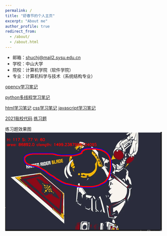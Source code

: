 ```yaml
---
permalink: /
title: "舒春节的个人主页"
excerpt: "About me"
author_profile: true
redirect_from: 
  - /about/
  - /about.html
---
```


- 邮箱：shuchj@mail2.sysu.edu.cn
- 学校：中山大学
- 院校：计算机学院（软件学院）
- 专业：计算机科学与技术（系统结构专业）

[opencv学习笔记](https://github.com/shu-sun-yat-sen/shu-sun-yat-sen.github.io/blob/master/%E6%9C%BA%E5%99%A8%E4%BA%BA%E7%AC%94%E8%AE%B0/opencv.md)


[python多线程学习笔记](https://github.com/shu-sun-yat-sen/shu-sun-yat-sen.github.io/blob/master/%E6%9C%BA%E5%99%A8%E4%BA%BA%E7%AC%94%E8%AE%B0/python%E5%A4%9A%E7%BA%BF%E7%A8%8B.md)


[html学习笔记](https://github.com/shu-sun-yat-sen/shu-sun-yat-sen.github.io/blob/master/web/html.md)
[css学习笔记](https://github.com/shu-sun-yat-sen/shu-sun-yat-sen.github.io/blob/master/web/css.md)
[javascript学习笔记](https://github.com/shu-sun-yat-sen/shu-sun-yat-sen.github.io/blob/master/web/java%20script.md)

[2021我校代码](https://github.com/shu-sun-yat-sen/shu-sun-yat-sen.github.io/blob/master/%E6%9C%BA%E5%99%A8%E4%BA%BA%E7%AC%94%E8%AE%B0/2021%E6%88%91%E6%A0%A1%E4%BB%A3%E7%A0%81.md)
[练习题](https://github.com/shu-sun-yat-sen/shu-sun-yat-sen.github.io/blob/master/%E6%9C%BA%E5%99%A8%E4%BA%BA%E7%AC%94%E8%AE%B0/test.py)

练习题效果图
![img](../images/img1.png)

